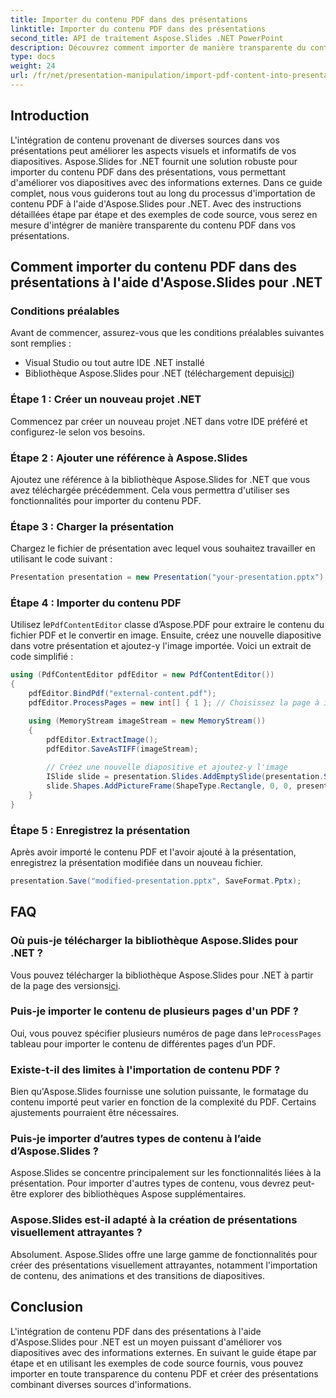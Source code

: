 ```yaml
---
title: Importer du contenu PDF dans des présentations
linktitle: Importer du contenu PDF dans des présentations
second_title: API de traitement Aspose.Slides .NET PowerPoint
description: Découvrez comment importer de manière transparente du contenu PDF dans des présentations à l'aide d'Aspose.Slides pour .NET. Ce guide étape par étape avec le code source vous aidera à améliorer vos présentations en intégrant du contenu PDF externe.
type: docs
weight: 24
url: /fr/net/presentation-manipulation/import-pdf-content-into-presentations/
---
```


## Introduction
L'intégration de contenu provenant de diverses sources dans vos présentations peut améliorer les aspects visuels et informatifs de vos diapositives. Aspose.Slides for .NET fournit une solution robuste pour importer du contenu PDF dans des présentations, vous permettant d'améliorer vos diapositives avec des informations externes. Dans ce guide complet, nous vous guiderons tout au long du processus d'importation de contenu PDF à l'aide d'Aspose.Slides pour .NET. Avec des instructions détaillées étape par étape et des exemples de code source, vous serez en mesure d'intégrer de manière transparente du contenu PDF dans vos présentations.

## Comment importer du contenu PDF dans des présentations à l'aide d'Aspose.Slides pour .NET

### Conditions préalables
Avant de commencer, assurez-vous que les conditions préalables suivantes sont remplies :
- Visual Studio ou tout autre IDE .NET installé
- Bibliothèque Aspose.Slides pour .NET (téléchargement depuis[ici](https://releases.aspose.com/slides/net/))

### Étape 1 : Créer un nouveau projet .NET
Commencez par créer un nouveau projet .NET dans votre IDE préféré et configurez-le selon vos besoins.

### Étape 2 : Ajouter une référence à Aspose.Slides
Ajoutez une référence à la bibliothèque Aspose.Slides for .NET que vous avez téléchargée précédemment. Cela vous permettra d'utiliser ses fonctionnalités pour importer du contenu PDF.

### Étape 3 : Charger la présentation
Chargez le fichier de présentation avec lequel vous souhaitez travailler en utilisant le code suivant :

```csharp
Presentation presentation = new Presentation("your-presentation.pptx");
```

### Étape 4 : Importer du contenu PDF
 Utilisez le`PdfContentEditor` classe d’Aspose.PDF pour extraire le contenu du fichier PDF et le convertir en image. Ensuite, créez une nouvelle diapositive dans votre présentation et ajoutez-y l'image importée. Voici un extrait de code simplifié :

```csharp
using (PdfContentEditor pdfEditor = new PdfContentEditor())
{
    pdfEditor.BindPdf("external-content.pdf");
    pdfEditor.ProcessPages = new int[] { 1 }; // Choisissez la page à importer

    using (MemoryStream imageStream = new MemoryStream())
    {
        pdfEditor.ExtractImage();
        pdfEditor.SaveAsTIFF(imageStream);
        
        // Créez une nouvelle diapositive et ajoutez-y l'image
        ISlide slide = presentation.Slides.AddEmptySlide(presentation.SlideSize);
        slide.Shapes.AddPictureFrame(ShapeType.Rectangle, 0, 0, presentation.SlideSize.Width, presentation.SlideSize.Height, imageStream);
    }
}
```

### Étape 5 : Enregistrez la présentation
Après avoir importé le contenu PDF et l'avoir ajouté à la présentation, enregistrez la présentation modifiée dans un nouveau fichier.

```csharp
presentation.Save("modified-presentation.pptx", SaveFormat.Pptx);
```

## FAQ

### Où puis-je télécharger la bibliothèque Aspose.Slides pour .NET ?
Vous pouvez télécharger la bibliothèque Aspose.Slides pour .NET à partir de la page des versions[ici](https://releases.aspose.com/slides/net/).

### Puis-je importer le contenu de plusieurs pages d'un PDF ?
 Oui, vous pouvez spécifier plusieurs numéros de page dans le`ProcessPages` tableau pour importer le contenu de différentes pages d’un PDF.

### Existe-t-il des limites à l'importation de contenu PDF ?
Bien qu'Aspose.Slides fournisse une solution puissante, le formatage du contenu importé peut varier en fonction de la complexité du PDF. Certains ajustements pourraient être nécessaires.

### Puis-je importer d’autres types de contenu à l’aide d’Aspose.Slides ?
Aspose.Slides se concentre principalement sur les fonctionnalités liées à la présentation. Pour importer d'autres types de contenu, vous devrez peut-être explorer des bibliothèques Aspose supplémentaires.

### Aspose.Slides est-il adapté à la création de présentations visuellement attrayantes ?
Absolument. Aspose.Slides offre une large gamme de fonctionnalités pour créer des présentations visuellement attrayantes, notamment l'importation de contenu, des animations et des transitions de diapositives.

## Conclusion
L'intégration de contenu PDF dans des présentations à l'aide d'Aspose.Slides pour .NET est un moyen puissant d'améliorer vos diapositives avec des informations externes. En suivant le guide étape par étape et en utilisant les exemples de code source fournis, vous pouvez importer en toute transparence du contenu PDF et créer des présentations combinant diverses sources d'informations.